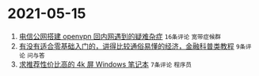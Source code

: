 # 2021-05-15

1. [电信公网搭建 openvpn 回内网遇到的疑难杂症](https://www.v2ex.com/t/777037) `16条评论` `宽带症候群`
1. [有没有适合零基础入门的，讲得比较通俗易懂的经济，金融科普类教程](https://www.v2ex.com/t/777038) `9条评论` `问与答`
1. [求推荐性价比高的 4k 屏 Windows 笔记本](https://www.v2ex.com/t/777042) `7条评论` `程序员`
